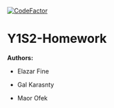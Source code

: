 [![CodeFactor](https://www.codefactor.io/repository/github/elfein7night/y1s2-devtools/badge)](https://www.codefactor.io/repository/github/elfein7night/y1s2-devtools)

# Y1S2-Homework
**Authors:**

- Elazar Fine

- Gal Karasnty

- Maor Ofek

